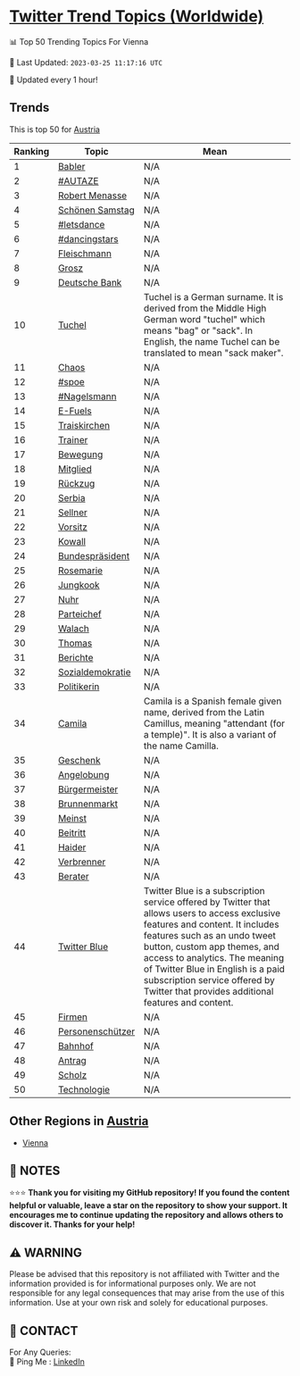 [Twitter Trend Topics (Worldwide)](https://github.com/ErcinDedeoglu/Twitter-Trend-Topics)
==========


📊 Top 50 Trending Topics For Vienna

📆 Last Updated: `2023-03-25 11:17:16 UTC`

🔧 Updated every 1 hour!


## Trends

This is top 50 for [Austria](</Austria>)

| Ranking | Topic | Mean |
| ------- | ------------ | ------------ |
| 1 | [Babler](http://twitter.com/search?q=Babler) | N/A |
| 2 | [#AUTAZE](http://twitter.com/search?q=%23AUTAZE) | N/A |
| 3 | [Robert Menasse](http://twitter.com/search?q=Robert+Menasse) | N/A |
| 4 | [Schönen Samstag](http://twitter.com/search?q=Sch%c3%b6nen+Samstag) | N/A |
| 5 | [#letsdance](http://twitter.com/search?q=%23letsdance) | N/A |
| 6 | [#dancingstars](http://twitter.com/search?q=%23dancingstars) | N/A |
| 7 | [Fleischmann](http://twitter.com/search?q=Fleischmann) | N/A |
| 8 | [Grosz](http://twitter.com/search?q=Grosz) | N/A |
| 9 | [Deutsche Bank](http://twitter.com/search?q=Deutsche+Bank) | N/A |
| 10 | [Tuchel](http://twitter.com/search?q=Tuchel) | Tuchel is a German surname. It is derived from the Middle High German word "tuchel" which means "bag" or "sack". In English, the name Tuchel can be translated to mean "sack maker". |
| 11 | [Chaos](http://twitter.com/search?q=Chaos) | N/A |
| 12 | [#spoe](http://twitter.com/search?q=%23spoe) | N/A |
| 13 | [#Nagelsmann](http://twitter.com/search?q=%23Nagelsmann) | N/A |
| 14 | [E-Fuels](http://twitter.com/search?q=E-Fuels) | N/A |
| 15 | [Traiskirchen](http://twitter.com/search?q=Traiskirchen) | N/A |
| 16 | [Trainer](http://twitter.com/search?q=Trainer) | N/A |
| 17 | [Bewegung](http://twitter.com/search?q=Bewegung) | N/A |
| 18 | [Mitglied](http://twitter.com/search?q=Mitglied) | N/A |
| 19 | [Rückzug](http://twitter.com/search?q=R%c3%bcckzug) | N/A |
| 20 | [Serbia](http://twitter.com/search?q=Serbia) | N/A |
| 21 | [Sellner](http://twitter.com/search?q=Sellner) | N/A |
| 22 | [Vorsitz](http://twitter.com/search?q=Vorsitz) | N/A |
| 23 | [Kowall](http://twitter.com/search?q=Kowall) | N/A |
| 24 | [Bundespräsident](http://twitter.com/search?q=Bundespr%c3%a4sident) | N/A |
| 25 | [Rosemarie](http://twitter.com/search?q=Rosemarie) | N/A |
| 26 | [Jungkook](http://twitter.com/search?q=Jungkook) | N/A |
| 27 | [Nuhr](http://twitter.com/search?q=Nuhr) | N/A |
| 28 | [Parteichef](http://twitter.com/search?q=Parteichef) | N/A |
| 29 | [Walach](http://twitter.com/search?q=Walach) | N/A |
| 30 | [Thomas](http://twitter.com/search?q=Thomas) | N/A |
| 31 | [Berichte](http://twitter.com/search?q=Berichte) | N/A |
| 32 | [Sozialdemokratie](http://twitter.com/search?q=Sozialdemokratie) | N/A |
| 33 | [Politikerin](http://twitter.com/search?q=Politikerin) | N/A |
| 34 | [Camila](http://twitter.com/search?q=Camila) | Camila is a Spanish female given name, derived from the Latin Camillus, meaning "attendant (for a temple)". It is also a variant of the name Camilla. |
| 35 | [Geschenk](http://twitter.com/search?q=Geschenk) | N/A |
| 36 | [Angelobung](http://twitter.com/search?q=Angelobung) | N/A |
| 37 | [Bürgermeister](http://twitter.com/search?q=B%c3%bcrgermeister) | N/A |
| 38 | [Brunnenmarkt](http://twitter.com/search?q=Brunnenmarkt) | N/A |
| 39 | [Meinst](http://twitter.com/search?q=Meinst) | N/A |
| 40 | [Beitritt](http://twitter.com/search?q=Beitritt) | N/A |
| 41 | [Haider](http://twitter.com/search?q=Haider) | N/A |
| 42 | [Verbrenner](http://twitter.com/search?q=Verbrenner) | N/A |
| 43 | [Berater](http://twitter.com/search?q=Berater) | N/A |
| 44 | [Twitter Blue](http://twitter.com/search?q=Twitter+Blue) | Twitter Blue is a subscription service offered by Twitter that allows users to access exclusive features and content. It includes features such as an undo tweet button, custom app themes, and access to analytics. The meaning of Twitter Blue in English is a paid subscription service offered by Twitter that provides additional features and content. |
| 45 | [Firmen](http://twitter.com/search?q=Firmen) | N/A |
| 46 | [Personenschützer](http://twitter.com/search?q=Personensch%c3%bctzer) | N/A |
| 47 | [Bahnhof](http://twitter.com/search?q=Bahnhof) | N/A |
| 48 | [Antrag](http://twitter.com/search?q=Antrag) | N/A |
| 49 | [Scholz](http://twitter.com/search?q=Scholz) | N/A |
| 50 | [Technologie](http://twitter.com/search?q=Technologie) | N/A |



## Other Regions in [Austria](</Austria>)

* [Vienna](</Austria/Vienna.md>)



## 📝 NOTES

⭐⭐⭐ **Thank you for visiting my GitHub repository! If you found the content helpful or valuable, leave a star on the repository to show your support. It encourages me to continue updating the repository and allows others to discover it. Thanks for your help!**


## ⚠️ WARNING

Please be advised that this repository is not affiliated with Twitter and the information provided is for informational purposes only. We are not responsible for any legal consequences that may arise from the use of this information. Use at your own risk and solely for educational purposes.


## 📨 CONTACT

 For Any Queries:  
            🏓 Ping Me : [LinkedIn](https://www.linkedin.com/in/ercindedeoglu/)
